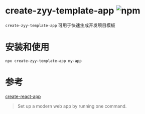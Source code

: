 # create-zyy-template-app ![npm](https://img.shields.io/npm/v/create-zyy-template-app)

`create-zyy-template-app` 可用于快速生成开发项目模板

# 安装和使用

```shell
npx create-zyy-template-app my-app
```

# 参考

[create-react-app](https://github.com/facebook/create-react-app)

> Set up a modern web app by running one command.
